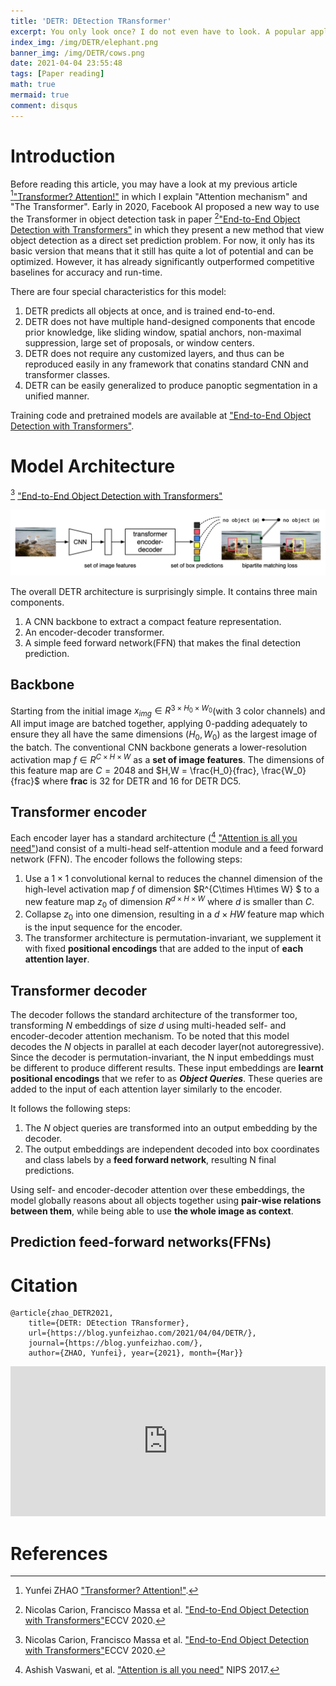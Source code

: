 ```yaml
---
title: 'DETR: DEtection TRansformer'
excerpt: You only look once? I do not even have to look. A popular application of Transformer in computer vision. 
index_img: /img/DETR/elephant.png
banner_img: /img/DETR/cows.png
date: 2021-04-04 23:55:48
tags: [Paper reading]
math: true
mermaid: true
comment: disqus
---
```


# Introduction
Before reading this article, you may have a look at my previous article [^2]["Transformer? Attention!"](https://blog.yunfeizhao.com/2021/03/31/attention/) in which I explain "Attention mechanism" and "The Transformer". Early in 2020, Facebook AI proposed a new way to use the Transformer in object detection task in paper [^1]["End-to-End Object Detection with Transformers"](https://www.ecva.net/papers/eccv_2020/papers_ECCV/papers/123460205.pdf)  in which they present a new method that view object detection as a direct set prediction problem.  For now, it only has its basic version that means that it still has quite a lot of potential and can be optimized. However, it has already significantly outperformed competitive baselines for accuracy and run-time. 

There are four special characteristics for this model:

1. DETR predicts all objects at once,  and is trained end-to-end.
2. DETR does not have multiple hand-designed components that encode prior knowledge, like sliding window, spatial anchors, non-maximal suppression, large set of proposals, or window centers.
3. DETR does not require any customized layers, and thus can be reproduced easily in any framework that conatins standard CNN and transformer classes.
4. DETR can be easily generalized to produce panoptic segmentation in a unified manner.

Training code and pretrained models are available at ["End-to-End Object Detection with Transformers"](https://github.com/facebookresearch/detr).

# Model Architecture

[^1] ["End-to-End Object Detection with Transformers"](https://www.ecva.net/papers/eccv_2020/papers_ECCV/papers/123460205.pdf)

<p align="center">
<img src="/img/DETR/detr_architecture.png" alt="DETR directly predicts (in parallel) the final set of detections by combining a common CNN with a transformer architecture. During training, bipartite matching uniquely assigns predictions with ground truth boxes. Prediction with no match should yield a “no object” (∅) class prediction.
" style="width:800px;">
</p>

The overall DETR architecture is surprisingly simple. It contains three main components.

1. A CNN backbone to extract a compact feature representation.
2. An encoder-decoder transformer.
3. A simple feed forward network(FFN) that makes the final detection prediction.

## Backbone

Starting from the initial image $x_{img}\in R^{3\times H_0\times W_0}$(with 3 color channels) and All imput image are batched together, applying 0-padding adequately to ensure they all have the same dimensions ($H_0, W_0$) as the largest image of the batch. The conventional CNN backbone generats a lower-resolution activation map $f\in R^{C\times H\times W}$ as a **set of image features**. The dimensions of this feature map are $C = 2048$ and $H,W = \frac{H_0}{frac}, \frac{W_0}{frac}$ where **frac** is 32 for DETR and 16 for DETR DC5.

## Transformer encoder

Each encoder layer has a standard architecture ([^3] ["Attention is all you need"](https://arxiv.org/abs/1706.03762))and consist of a multi-head self-attention module and a feed forward network (FFN). The encoder follows the following steps:

1. Use a $1\times1$ convolutional kernal to reduces the channel dimension of the high-level activation map $f$ of dimension $R^{C\times H\times W} $ to a new feature map $z_0$ of dimension $R^{d\times H\times W}$ where $d$ is smaller than $C$.
2. Collapse $z_0$ into one dimension, resulting in a $d\times HW$ feature map which is the input sequence for the encoder.
3. The transformer architecture is permutation-invariant, we supplement it with fixed **positional encodings** that are added to the input of **each attention layer**.

## Transformer decoder

The decoder follows the standard architecture of the transformer too, transforming $N$ embeddings of size $d$ using multi-headed self- and encoder-decoder attention mechanism.  To be noted that this model decodes the $N$ objects in parallel at each decoder layer(not autoregressive). Since the decoder is permutation-invariant, the N input embeddings must be different to produce different results. These input embeddings are **learnt positional encodings** that we refer to as ***Object Queries***. These queries are added to the input of each attention layer similarly to the encoder.

It follows the following steps:

1. The $N$ object queries are transformed into an output embedding by the decoder.
2. The output embeddings are independent decoded into box coordinates and class labels by a **feed forward network**, resulting N final predictions.

Using self- and encoder-decoder attention over these embeddings, the model globally reasons about all objects together using **pair-wise relations between them**, while being able to use **the whole image as context**.

## Prediction feed-forward networks(FFNs)



# Citation

```
@article{zhao_DETR2021, 
    title={DETR: DEtection TRansformer}, 
    url={https://blog.yunfeizhao.com/2021/04/04/DETR/}, 
    journal={https://blog.yunfeizhao.com/}, 
    author={ZHAO, Yunfei}, year={2021}, month={Mar}}
```

<iframe src="https://gitcdn.link/repo/YunfeiZHAO/blog/main/donation_unit/index.html" style="overflow-x:hidden;overflow-y:hidden; border:0xp none #fff; min-height:240px; width:100%;"  frameborder="0" scrolling="no" allowtransparency="true"></iframe>

# References
[^1]: Nicolas Carion, Francisco Massa et al. ["End-to-End Object Detection with Transformers"](https://www.ecva.net/papers/eccv_2020/papers_ECCV/papers/123460205.pdf)ECCV 2020.
[^2]: Yunfei ZHAO ["Transformer? Attention!"](https://blog.yunfeizhao.com/2021/03/31/attention/).

[^3]: Ashish Vaswani, et al. ["Attention is all you need"](https://arxiv.org/abs/1706.03762) NIPS 2017.

